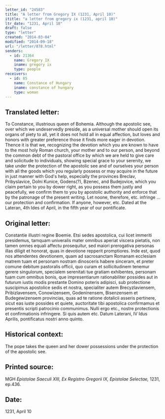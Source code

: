```yaml
---
letter_id: "24583"
title: "A letter from Gregory IX (1231, April 10)"
ititle: "a letter from gregory ix (1231, april 10)"
ltr_date: "1231, April 10"
draft: false
type: "letter"
created: "2014-03-04"
modified: "2014-09-18"
url: "/letter/878.html"
senders:
  - id: 21364
    name: Gregory IX
    iname: gregory ix
    type: people
receivers:
  - id: 85
    name: Constance of Hungary
    iname: constance of hungary
    type: woman
---
```

<h2> Translated letter:</h2>To Constance, illustrious queen of Bohemia.
Although the apostolic see, over which we undeservedly preside, as a universal mother should open its organs of piety to all, yet it does not hold all in equal affection, but loves and honors with greater preference those it finds more eager in devotion.  Thence it is that we, recognizing the devotion which you are known to have to the most holy Roman church, your mother and to our person, and beyond the common debt of the pastoral office by which we are held to give care and solicitude to individuals, showing special grace to your serenity, we take under the protection of the apostolic see and of ourselves your person with all the goods which you regularly possess or may acquire in the future in just manner with God's help, especially the provinces Breclav, Pribyslavice, Dolni Kunice, Godens(?), Bzenec, and Budejovice, which you claim pertain to you by dower right, as you possess them justly and peacefully, we confirm them to you by apostolic authority and enforce that by the patronage of the present writing.  Let noone, therefore, etc. infringe ... our protection and confirmation.  If anyone, however, etc.
Dated at the Lateran, 4th Ides of April, in the fifth year of our pontificate.
<h2 class="mt-4"> Original letter:</h2>Constantie illustri regine Boemie.
Etsi sedes apostolica, cui licet immeriti presidemus, tamquam univeralis mater omnibus aperiat viscera pietatis, non tamen omnes equali affectu prosequitur, sed maiori prerogativa personas illas diligit et honorat, quas in devotione repperit promptiores.  Inde est, quod nos attendentes devotionem, quam ad sacrosanctam Romanam ecclesiam matrem tuam et personam nostram dinosceris habere sinceram, et preter comune debitum pastoralis officii, quo curam et sollicitudinem tenemur gerere singulorum, specialem serenitati tue gratiam exhibentes, personam tuam cum omnibus bonis, que impresentiarum rationabiliter possides aut in futurum iustis modis prestante Domino poteris adipisci, sub protectione suscipimus apostolice sedis et nostra, specialiter autem Brecyzlaviensem, Pribizlavensem, Conowizensem, Godeninensem, Bisenzensem et Budegewizensem provincias, quas ad te ratione dotalicii asseris pertinere, sicut eas iuste possides et quiete, auctoritate tibi apostolica confirmamus et presentis scripti patrocinio communimus.  Nulli ergo etc., nostre protectionis et confirmationis infringere.  Si quis autem etc.
Datum Laterani, IV Idus Aprilis, pontificatus nostri anno quinto.
<h2 class="mt-4"> Historical context:</h2>The pope takes the queen and her dower possessions under the protection of the apostolic see.
<h2 class="mt-4"> Printed source:</h2><p>MGH <em>Epistolae Saeculi XIII, Ex Registro Gregorii IX, Epistolae Selectae,</em> 1231, ep.436.</p><h2 class="mt-4"> Date:</h2>1231, April 10
